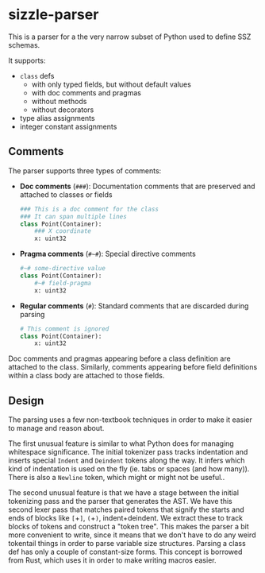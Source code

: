 # sizzle-parser

This is a parser for a the very narrow subset of Python used to define SSZ
schemas.

It supports:

* `class` defs
  * with only typed fields, but without default values
  * with doc comments and pragmas
  * without methods
  * without decorators
* type alias assignments
* integer constant assignments

## Comments

The parser supports three types of comments:

- **Doc comments** (`###`): Documentation comments that are preserved and attached to classes or fields
  ```python
  ### This is a doc comment for the class
  ### It can span multiple lines
  class Point(Container):
      ### X coordinate
      x: uint32
  ```

- **Pragma comments** (`#~#`): Special directive comments
  ```python
  #~# some-directive value
  class Point(Container):
      #~# field-pragma
      x: uint32
  ```

- **Regular comments** (`#`): Standard comments that are discarded during parsing
  ```python
  # This comment is ignored
  class Point(Container):
      x: uint32
  ```

Doc comments and pragmas appearing before a class definition are attached to the class. Similarly, comments appearing before field definitions within a class body are attached to those fields.

## Design

The parsing uses a few non-textbook techniques in order to make it easier to
manage and reason about.

The first unusual feature is similar to what Python does for managing whitespace
significance.  The initial tokenizer pass tracks indentation and inserts special
`Indent` and `Deindent` tokens along the way.  It infers which kind of
indentation is used on the fly (ie. tabs or spaces (and how many)).  There is
also a `Newline` token, which might or might not be useful..

The second unusual feature is that we have a stage between the initial
tokenizing pass and the parser that generates the AST.  We have this second
lexer pass that matches paired tokens that signify the starts and ends of blocks
like `[`+`]`, `(`+`)`, indent+deindent.  We extract these to track blocks of
tokens and construct a "token tree".  This makes the parser a bit more
convenient to write, since it means that we don't have to do any weird tokentail
things in order to parse variable size structures.  Parsing a class def has only
a couple of constant-size forms.  This concept is borrowed from Rust, which uses
it in order to make writing macros easier.
